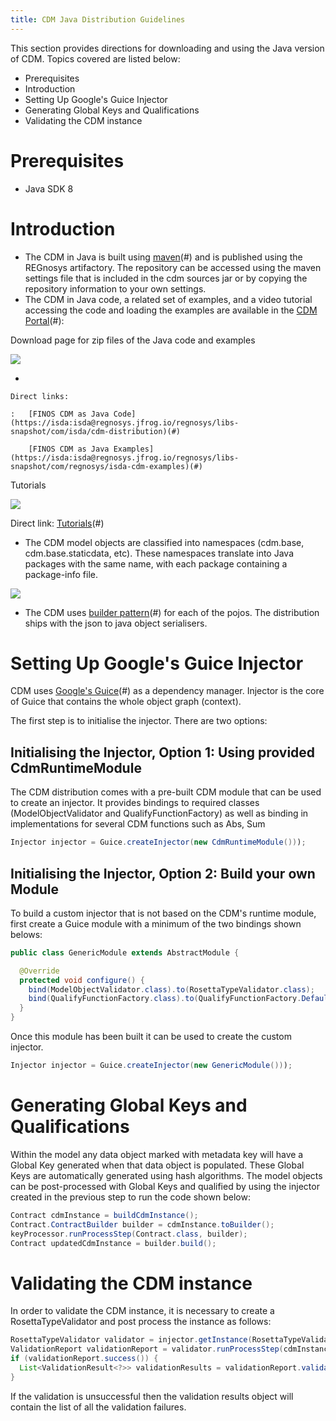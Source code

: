```yaml
---
title: CDM Java Distribution Guidelines
---
```


This section provides directions for downloading and using the Java
version of CDM. Topics covered are listed below:

-   Prerequisites
-   Introduction
-   Setting Up Google\'s Guice Injector
-   Generating Global Keys and Qualifications
-   Validating the CDM instance

# Prerequisites

-   Java SDK 8

# Introduction

-   The CDM in Java is built using [maven](https://maven.apache.org)(#) and is published using the
    REGnosys artifactory. The repository can be accessed using the maven
    settings file that is included in the cdm sources jar or by copying
    the repository information to your own settings.
-   The CDM in Java code, a related set of examples, and a video
    tutorial accessing the code and loading the examples are available
    in the [CDM Portal](https://portal.cdm.rosetta-technology.io)(#):

Download page for zip files of the Java code and examples

![](/img/cdm-portal.png)

-   

    Direct links:

    :   [FINOS CDM as Java Code](https://isda:isda@regnosys.jfrog.io/regnosys/libs-snapshot/com/isda/cdm-distribution)(#)

        [FINOS CDM as Java Examples](https://isda:isda@regnosys.jfrog.io/regnosys/libs-snapshot/com/regnosys/isda-cdm-examples)(#)

Tutorials

![](/img/cdm-tutorials.png)

Direct link: [Tutorials](https://vimeo.com/359012532)(#)

-   The CDM model objects are classified into namespaces (cdm.base,
    cdm.base.staticdata, etc). These namespaces translate into Java
    packages with the same name, with each package containing a
    package-info file.

![](/img/cdm-distribution.png)

-   The CDM uses [builder pattern](https://en.wikipedia.org/wiki/Builder_pattern)(#) for each of the pojos. The
    distribution ships with the json to java object serialisers.

# Setting Up Google\'s Guice Injector

CDM uses [Google\'s Guice](https://github.com/google/guice)(#) as a dependency manager. Injector is the
core of Guice that contains the whole object graph (context).

The first step is to initialise the injector. There are two options:

## Initialising the Injector, Option 1: Using provided CdmRuntimeModule

The CDM distribution comes with a pre-built CDM module that can be used
to create an injector. It provides bindings to required classes
(ModelObjectValidator and QualifyFunctionFactory) as well as binding in
implementations for several CDM functions such as Abs, Sum

``` Java
Injector injector = Guice.createInjector(new CdmRuntimeModule()));
```

## Initialising the Injector, Option 2: Build your own Module

To build a custom injector that is not based on the CDM\'s runtime
module, first create a Guice module with a minimum of the two bindings
shown belows:

``` Java
public class GenericModule extends AbstractModule {

  @Override
  protected void configure() {
    bind(ModelObjectValidator.class).to(RosettaTypeValidator.class);
    bind(QualifyFunctionFactory.class).to(QualifyFunctionFactory.Default.class);
  }
}
```

Once this module has been built it can be used to create the custom
injector.

``` Java
Injector injector = Guice.createInjector(new GenericModule()));
```

# Generating Global Keys and Qualifications

Within the model any data object marked with metadata key will have a
Global Key generated when that data object is populated. These Global
Keys are automatically generated using hash algorithms. The model
objects can be post-processed with Global Keys and qualified by using
the injector created in the previous step to run the code shown below:

``` Java
Contract cdmInstance = buildCdmInstance();
Contract.ContractBuilder builder = cdmInstance.toBuilder();
keyProcessor.runProcessStep(Contract.class, builder);
Contract updatedCdmInstance = builder.build();
```

# Validating the CDM instance

In order to validate the CDM instance, it is necessary to create a
RosettaTypeValidator and post process the instance as follows:

``` Java
RosettaTypeValidator validator = injector.getInstance(RosettaTypeValidator.class);
ValidationReport validationReport = validator.runProcessStep(cdmInstance.getClass(), cdmInstance.toBuilder());
if (validationReport.success()) {
  List<ValidationResult<?>> validationResults = validationReport.validationFailures();
}
```

If the validation is unsuccessful then the validation results object
will contain the list of all the validation failures.
